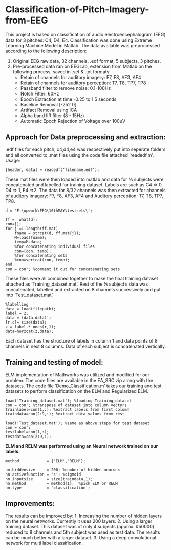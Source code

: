 # Classification-of-Pitch-Imagery-from-EEG
This project is based on classification of audio electroencephalogram (EEG) data for 3 pitches: C4, D4, E4. Classification was done using Extreme Learning Machine Model in Matlab. 
The data available was preprocessed according to the following description:

1. Original EEG raw data, 32 channels, .edf format, 5 subjects, 3 pitches.
2. Pre-processed data ran on EEGLab, extension from Matlab on the following process, saved in .set & .txt formats:
    - Retain of channels for auditory imagery: F7, F8, AF3, AF4
    - Retain of channels for auditory perception: T7, T8, TP7, TP8
    - Passband filter to remove noise: 0.1-100Hz
    - Notch Filter: 60Hz
    - Epoch Extraction at time -0.25 to 1.5 seconds
    - Baseline Removal [-252 0]
    - Artifact Removal using ICA
    - Alpha band IIR filter (8 - 15Hz)
    - Automatic Epoch Rejection of Voltage over 100uV

## Approach for Data preprocessing and extraction:

.edf files for each pitch, c4,d4,e4 was respectively put into seperate folders and all converted to .mat files using the code file attached ‘readedf.m’. Usage: 

```
[header, data] = readedf('filename.edf');
```

These mat files were then loaded into matlab and data for ⅘ subjects were concatenated and labelled for training dataset. 
Labels are such as C4 => 0, D4 => 1, E4 =>2. The data for 8/32 channels was then extracted for channels of auditory imagery: F7, F8, AF3, AF4 and Auditory perception: T7, T8, TP7, TP8.
```
d = 'F:\upwork\EEG\10thMAY\testsets\';

ff =  what(d);
con=[];
for j =1:length(ff.mat)
    fname = strcat(d, ff.mat{j});
    M=load(fname);
    temp=M.data;
    %for concatenating individual files
    con=[con, temp]; 
    %for concatenating sets
    %con=vertcat(con, temp); 
end
con = con'; %comment it out for concatenating sets

```
 These files were all combined together to make the final training dataset attached as ‘Training_dataset.mat’. Rest of the ⅕ subject’s data was concatenated, labelled and extracted on 8 channels successively and put into ‘Test_dataset.mat’. 

```
%labelling
data = load(filepath);
label = 2;
data = (data.data)';
[r,c]= size(data);
z = label.* ones(r,1);
data=horzcat(z,data);

```
Each dataset has the structure of labels in column 1 and data points of 8 channels in next 8 columns. Data of each subject is concatenated vertically. 

## Training and testing of model:

ELM implementation of Mathworks was utilized and modified for our problem. The code files are available in the EA_SRC.zip along with the datasets. The code file ‘Demo_Classification.m’ takes our training and test datasets to perform classification on the ELM and Regularized ELM.
```
load('Training_dataset.mat'); %loading Training_dataset
con = con'; %transpose of dataset into column vectors
trainlabel=con(1,:); %extract labels from first column
traindata=con(2:9,:); %extract data values from rest
```
```
load('Test_dataset.mat'); %same as above steps for test dataset
con = con';
testlabel=con(1,:);
testdata=con(2:9,:);
```

**ELM and RELM was performed using an Neural network trained on our labels.**
```
method            = {'ELM','RELM'};

nn.hiddensize     = 200; %number of hidden neurons
nn.activefunction = 's'; %sigmoid
nn.inputsize      = size(traindata,1);
nn.method         = method{1};  %pick ELM or RELM
nn.type           = 'classification';
```

## Improvements:
The results can be improved by:
    1. Increasing the number of hidden layers on the neural networks. Currently it uses 200 layers.
    2. Using a larger training dataset. This dataset was of only 4 subjects (approx.  #50000)  reduced to 8 channels and 5th subject was used as test data. The results can be much better with a larger dataset. 
    3. Using a deep convolutional network for multi label classification. 

